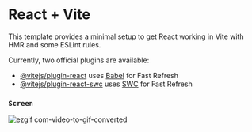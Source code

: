 # React + Vite

This template provides a minimal setup to get React working in Vite with HMR and some ESLint rules.

Currently, two official plugins are available:

- [@vitejs/plugin-react](https://github.com/vitejs/vite-plugin-react/blob/main/packages/plugin-react/README.md) uses [Babel](https://babeljs.io/) for Fast Refresh
- [@vitejs/plugin-react-swc](https://github.com/vitejs/vite-plugin-react-swc) uses [SWC](https://swc.rs/) for Fast Refresh

### `Screen`
![ezgif com-video-to-gif-converted](https://github.com/ruveydaakbolat/twitterCloneFirebase/assets/54941922/f49878f7-0710-4c43-a46b-6badadf0d536)
